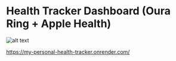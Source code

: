 # Health Tracker Dashboard (Oura Ring + Apple Health)

![alt text]([http://url/to/img.png](https://explorebit-entity-assets.s3.ap-south-1.amazonaws.com/company/oura-ring-f5502a8a-51db-497b-9284-7fa4dac9854d.png))

https://my-personal-health-tracker.onrender.com/
